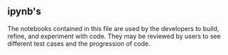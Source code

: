## ipynb's

The notebooks contained in this file are used by the developers to build, refine, and experiment with code. They may be reviewed
by users to see different test cases and the progression of code.

